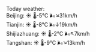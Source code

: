 Today weather:  
Beijing: ☀️   🌡️-5°C 🌬️↘31km/h  
Tianjin: ☀️   🌡️-8°C 🌬️↓19km/h  
Shijiazhuang: ☀️   🌡️-2°C 🌬️↖7km/h  
Tangshan: ☀️   🌡️-9°C 🌬️↘13km/h  
